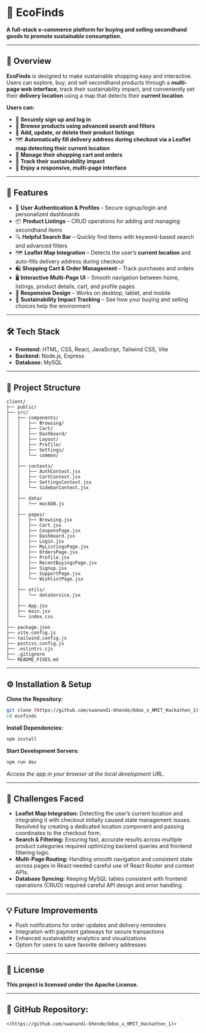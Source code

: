 # 🌿 **EcoFinds**

**A full-stack e-commerce platform for buying and selling secondhand goods to promote sustainable consumption.**

---

## 📌 **Overview**

**EcoFinds** is designed to make sustainable shopping easy and interactive. Users can explore, buy, and sell secondhand products through a **multi-page web interface**, track their sustainability impact, and conveniently set their **delivery location** using a map that detects their **current location**.

**Users can:**

* 🔐 **Securely sign up and log in**
* 🔎 **Browse products using advanced search and filters**
* 📝 **Add, update, or delete their product listings**
* 🗺️ **Automatically fill delivery address during checkout via a Leaflet map detecting their current location**
* 🛒 **Manage their shopping cart and orders**
* 🌱 **Track their sustainability impact**
* 📱 **Enjoy a responsive, multi-page interface**

---

## 🚀 **Features**

* 🛒 **User Authentication & Profiles** – Secure signup/login and personalized dashboards
* 📦 **Product Listings** – CRUD operations for adding and managing secondhand items
* 🔍 **Helpful Search Bar** – Quickly find items with keyword-based search and advanced filters
* 🗺️ **Leaflet Map Integration** – Detects the user’s **current location** and auto-fills delivery address during checkout
* 🛍️ **Shopping Cart & Order Management** – Track purchases and orders
* 🖥️ **Interactive Multi-Page UI** – Smooth navigation between home, listings, product details, cart, and profile pages
* 📱 **Responsive Design** – Works on desktop, tablet, and mobile
* 🌱 **Sustainability Impact Tracking** – See how your buying and selling choices help the environment

---

## 🛠️ **Tech Stack**

* **Frontend:** HTML, CSS, React, JavaScript, Tailwind CSS, Vite
* **Backend:** Node.js, Express
* **Database:** MySQL

---

## 📂 **Project Structure**

```
client/                         
├── public/          
├── src/                     
│   ├── components/           
│   │   ├── Browsing/            
│   │   ├── Cart/               
│   │   ├── Dashboard/          
│   │   ├── Layout/              
│   │   ├── Profile/             
│   │   ├── Settings/            
│   │   └── common/             
│   │
│   ├── contexts/               
│   │   ├── AuthContext.jsx
│   │   ├── CartContext.jsx
│   │   ├── SettingsContext.jsx
│   │   └── SidebarContext.jsx
│   │
│   ├── data/                   
│   │   └── mockDB.js
│   │
│   ├── pages/                  
│   │   ├── Browsing.jsx
│   │   ├── Cart.jsx
│   │   ├── CouponsPage.jsx
│   │   ├── Dashboard.jsx
│   │   ├── Login.jsx
│   │   ├── MyListingsPage.jsx
│   │   ├── OrdersPage.jsx
│   │   ├── Profile.jsx
│   │   ├── RecentBuyingsPage.jsx
│   │   ├── Signup.jsx
│   │   ├── SupportPage.jsx
│   │   └── WishlistPage.jsx
│   │
│   ├── utils/                  
│   │   └── dataService.jsx
│   │
│   ├── App.jsx                  
│   ├── main.jsx                
│   └── index.css                
│
├── package.json
├── vite.config.js              
├── tailwind.config.js           
├── postcss.config.js            
├── .eslintrc.cjs               
├── .gitignore
└── README_FIXES.md              

```

---

## ⚙️ **Installation & Setup**

**Clone the Repository:**

```bash
git clone (https://github.com/swanandi-bhende/Odoo_x_NMIT_Hackathon_1)
cd ecofinds
```

**Install Dependencies:**

```bash
npm install
```

**Start Development Servers:**

```bash
npm run dev
```

*Access the app in your browser at the local development URL.*

---

## 🐞 **Challenges Faced**

* **Leaflet Map Integration:** Detecting the user’s current location and integrating it with checkout initially caused state management issues. Resolved by creating a dedicated location component and passing coordinates to the checkout form.
* **Search & Filtering:** Ensuring fast, accurate results across multiple product categories required optimizing backend queries and frontend filtering logic.
* **Multi-Page Routing:** Handling smooth navigation and consistent state across pages in React needed careful use of React Router and context APIs.
* **Database Syncing:** Keeping MySQL tables consistent with frontend operations (CRUD) required careful API design and error handling.

---

## 💡 **Future Improvements**

* Push notifications for order updates and delivery reminders
* Integration with payment gateways for secure transactions
* Enhanced sustainability analytics and visualizations
* Option for users to save favorite delivery addresses

---

## 📜 **License**

**This project is licensed under the Apache License.**

---

## 🔗 **GitHub Repository:**

`<(https://github.com/swanandi-bhende/Odoo_x_NMIT_Hackathon_1)>`
